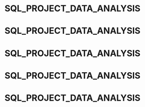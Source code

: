 # SQL_PROJECT_DATA_ANALYSIS
# SQL_PROJECT_DATA_ANALYSIS
# SQL_PROJECT_DATA_ANALYSIS
# SQL_PROJECT_DATA_ANALYSIS
# SQL_PROJECT_DATA_ANALYSIS
